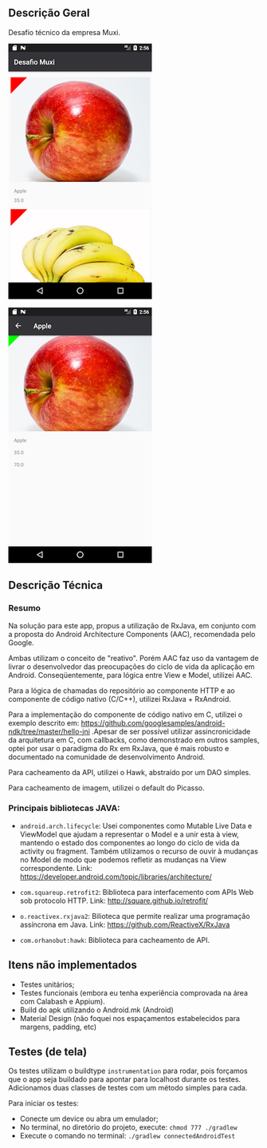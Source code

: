 ## Descrição Geral

Desafio técnico da empresa Muxi.

![tela de listagem](captures/Screenshot_1533621400.png)

![tela de detalhes](captures/Screenshot_1533621405.png)

## Descrição Técnica

### Resumo
Na solução para este app, propus a utilização de RxJava, em conjunto com a proposta do Android Architecture Components (AAC), recomendada pelo Google.

Ambas utilizam o conceito de "reativo". Porém AAC faz uso da vantagem de livrar o desenvolvedor das preocupações do ciclo de vida da aplicação em Android. Conseqüentemente, para lógica entre View e Model, utilizei AAC.

Para a lógica de chamadas do repositório ao componente HTTP e ao componente de código nativo (C/C++), utilizei RxJava + RxAndroid.

Para a implementação do componente de código nativo em C, utilizei o exemplo descrito em: https://github.com/googlesamples/android-ndk/tree/master/hello-jni
.Apesar de ser possível utilizar assincronicidade da arquitetura em C, com callbacks, como demonstrado em outros samples, optei por usar o paradigma do Rx em RxJava, que é mais robusto e documentado na comunidade de desenvolvimento Android.

Para cacheamento da API, utilizei o Hawk, abstraído por um DAO simples.

Para cacheamento de imagem, utilizei o default do Picasso.


### Principais bibliotecas JAVA:
- `android.arch.lifecycle`: Usei componentes como Mutable Live Data e ViewModel que ajudam a representar o Model e a unir esta à view, mantendo o estado dos componentes ao longo do ciclo de vida da activity ou fragment. Também utilizamos o recurso de ouvir à mudanças no Model de modo que podemos refletir as mudanças na View correspondente. Link: https://developer.android.com/topic/libraries/architecture/ 

- `com.squareup.retrofit2`: Biblioteca para interfacemento com APIs Web sob protocolo HTTP. Link: http://square.github.io/retrofit/ 

- `o.reactivex.rxjava2`: Bilioteca que permite realizar uma programação assíncrona em Java. Link: https://github.com/ReactiveX/RxJava  

- `com.orhanobut:hawk`:  Biblioteca para cacheamento de API.

## Itens não implementados

- Testes unitários;
- Testes funcionais (embora eu tenha experiência comprovada na área com Calabash e Appium).
- Build do apk utilizando o Android.mk (Android)
- Material Design (não foquei nos espaçamentos estabelecidos para margens, padding, etc)

## Testes (de tela)

Os testes utilizam o buildtype ```instrumentation``` para rodar, pois forçamos que o app seja buildado para apontar para localhost durante os testes.
Adicionamos duas classes de testes com um método simples para cada.

Para iniciar os testes:
-  Conecte um device ou abra um emulador;
-  No terminal, no diretório do projeto, execute: `chmod 777 ./gradlew`
-  Execute o comando no terminal: `./gradlew connectedAndroidTest`
